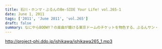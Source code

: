 ```yaml
---
title: 石川・ホンマ・ぶるんのBe-SIDE Your Life! vol.265-1
date: June 1, 2011
tags: ['2011', 'June 2011', 'vol.265']
draft: false
summary: なにやらBOOWY？の楽曲が聴ける東京ドームのチケットを物色する、ぶるんサン・ホンマサンが・・・あれ！？ホンマサンっ！そうだったの！？！？NAMAE
---
```


http://project-phi.ddo.jp/ishikawa/ishikawa265_1.mp3